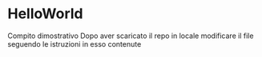 # HelloWorld
Compito dimostrativo
Dopo aver scaricato il repo in locale
modificare il file seguendo le istruzioni in esso contenute
